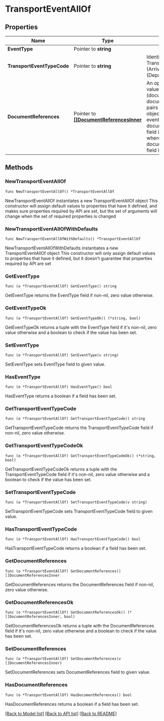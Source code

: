 # TransportEventAllOf

## Properties

Name | Type | Description | Notes
------------ | ------------- | ------------- | -------------
**EventType** | Pointer to **string** |  | [optional] 
**TransportEventTypeCode** | Pointer to **string** | Identifier for type of Transport event - ARRI (Arrived) - DEPA (Departed)  | [optional] 
**DocumentReferences** | Pointer to [**[]DocumentReferencesInner**](DocumentReferencesInner.md) | An optional list of key-value (documentReferenceType-documentReferenceValue) pairs representing links to objects relevant to the event. The documentReferenceType-field is used to describe where the documentReferenceValue-field is pointing to. | [optional] 

## Methods

### NewTransportEventAllOf

`func NewTransportEventAllOf() *TransportEventAllOf`

NewTransportEventAllOf instantiates a new TransportEventAllOf object
This constructor will assign default values to properties that have it defined,
and makes sure properties required by API are set, but the set of arguments
will change when the set of required properties is changed

### NewTransportEventAllOfWithDefaults

`func NewTransportEventAllOfWithDefaults() *TransportEventAllOf`

NewTransportEventAllOfWithDefaults instantiates a new TransportEventAllOf object
This constructor will only assign default values to properties that have it defined,
but it doesn't guarantee that properties required by API are set

### GetEventType

`func (o *TransportEventAllOf) GetEventType() string`

GetEventType returns the EventType field if non-nil, zero value otherwise.

### GetEventTypeOk

`func (o *TransportEventAllOf) GetEventTypeOk() (*string, bool)`

GetEventTypeOk returns a tuple with the EventType field if it's non-nil, zero value otherwise
and a boolean to check if the value has been set.

### SetEventType

`func (o *TransportEventAllOf) SetEventType(v string)`

SetEventType sets EventType field to given value.

### HasEventType

`func (o *TransportEventAllOf) HasEventType() bool`

HasEventType returns a boolean if a field has been set.

### GetTransportEventTypeCode

`func (o *TransportEventAllOf) GetTransportEventTypeCode() string`

GetTransportEventTypeCode returns the TransportEventTypeCode field if non-nil, zero value otherwise.

### GetTransportEventTypeCodeOk

`func (o *TransportEventAllOf) GetTransportEventTypeCodeOk() (*string, bool)`

GetTransportEventTypeCodeOk returns a tuple with the TransportEventTypeCode field if it's non-nil, zero value otherwise
and a boolean to check if the value has been set.

### SetTransportEventTypeCode

`func (o *TransportEventAllOf) SetTransportEventTypeCode(v string)`

SetTransportEventTypeCode sets TransportEventTypeCode field to given value.

### HasTransportEventTypeCode

`func (o *TransportEventAllOf) HasTransportEventTypeCode() bool`

HasTransportEventTypeCode returns a boolean if a field has been set.

### GetDocumentReferences

`func (o *TransportEventAllOf) GetDocumentReferences() []DocumentReferencesInner`

GetDocumentReferences returns the DocumentReferences field if non-nil, zero value otherwise.

### GetDocumentReferencesOk

`func (o *TransportEventAllOf) GetDocumentReferencesOk() (*[]DocumentReferencesInner, bool)`

GetDocumentReferencesOk returns a tuple with the DocumentReferences field if it's non-nil, zero value otherwise
and a boolean to check if the value has been set.

### SetDocumentReferences

`func (o *TransportEventAllOf) SetDocumentReferences(v []DocumentReferencesInner)`

SetDocumentReferences sets DocumentReferences field to given value.

### HasDocumentReferences

`func (o *TransportEventAllOf) HasDocumentReferences() bool`

HasDocumentReferences returns a boolean if a field has been set.


[[Back to Model list]](../README.md#documentation-for-models) [[Back to API list]](../README.md#documentation-for-api-endpoints) [[Back to README]](../README.md)



